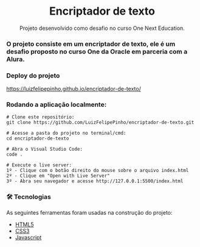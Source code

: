 <h1 align="center">Encriptador de texto</h1>
<p align="center">Projeto desenvolvido como desafio no curso One Next Education.</p>


<h3>O projeto consiste em um encriptador de texto, ele é um desafio proposto no curso One da Oracle em parceria com a Alura.</h3>

### Deploy do projeto
https://luizfelipepinho.github.io/encriptador-de-texto/

###  Rodando a aplicação localmente:

```
# Clone este repositório:
git clone https://github.com/LuizFelipePinho/encriptador-de-texto.git

# Acesse a pasta do projeto no terminal/cmd:
cd encriptador-de-texto

# Abra o Visual Studio Code:
code .

# Execute o live server:
1º - Clique com o botão direito do mouse sobre o arquivo index.html
2º - Clique em "Open with Live Server" 
3º - Abra seu navegador e acesse http://127.0.0.1:5500/index.html

```

### 🛠 Tecnologias

As seguintes ferramentas foram usadas na construção do projeto:

- [HTML5](https://developer.mozilla.org/pt-BR/docs/Web/HTML)
- [CSS3](https://developer.mozilla.org/pt-BR/docs/Web/CSS)
- [Javascript](https://developer.mozilla.org/pt-BR/docs/Web/JavaScript)



